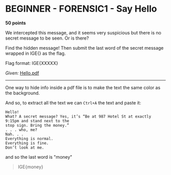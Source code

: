 # BEGINNER - FORENSIC1 - Say Hello

**50 points**

We intercepted this message, and it seems very suspicious but there is no secret message to be seen. Or is there?

Find the hidden message! Then submit the last word of the secret message wrapped in IGE{} as the flag.

Flag format: IGE{XXXXX}

_Given:_ [Hello.pdf]()

___

One way to hide info inside a pdf file is to make the text the same color as the background.

And so, to extract all the text we can `Ctrl+A` the text and paste it:

```
Hello!
What? A secret message? Yes, it’s “Be at 987 Hotel St at exactly 9:15pm and stand next to the
stop sign. Bring the money.”
. . . who, me?
Nah. . .
Everything is normal.
Everything is fine.
Don’t look at me.
```

and so the last word is "money"

>IGE{money}
